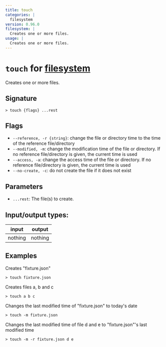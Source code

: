 ```yaml
---
title: touch
categories: |
  filesystem
version: 0.96.0
filesystem: |
  Creates one or more files.
usage: |
  Creates one or more files.
---
```

<!-- This file is automatically generated. Please edit the command in https://github.com/nushell/nushell instead. -->

# `touch` for [filesystem](/commands/categories/filesystem.md)

<div class='command-title'>Creates one or more files.</div>

## Signature

```> touch {flags} ...rest```

## Flags

 -  `--reference, -r {string}`: change the file or directory time to the time of the reference file/directory
 -  `--modified, -m`: change the modification time of the file or directory. If no reference file/directory is given, the current time is used
 -  `--access, -a`: change the access time of the file or directory. If no reference file/directory is given, the current time is used
 -  `--no-create, -c`: do not create the file if it does not exist

## Parameters

 -  `...rest`: The file(s) to create.


## Input/output types:

| input   | output  |
| ------- | ------- |
| nothing | nothing |

## Examples

Creates "fixture.json"
```nu
> touch fixture.json

```

Creates files a, b and c
```nu
> touch a b c

```

Changes the last modified time of "fixture.json" to today's date
```nu
> touch -m fixture.json

```

Changes the last modified time of file d and e to "fixture.json"'s last modified time
```nu
> touch -m -r fixture.json d e

```
